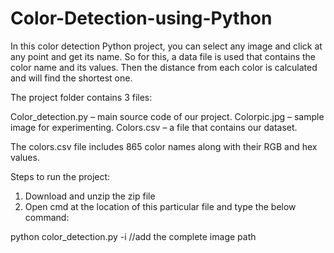 # Color-Detection-using-Python
In this color detection Python project, you can select any image and click at any point and get its name. So for this, a data file is used that contains the color name and its values. Then the distance from each color is calculated and will find the shortest one.

The project folder contains 3 files:

Color_detection.py – main source code of our project.
Colorpic.jpg – sample image for experimenting.
Colors.csv – a file that contains our dataset.

The colors.csv file includes 865 color names along with their RGB and hex values.

Steps to run the project:
1. Download and unzip the zip file
2. Open cmd at the location of this particular file and type the below command:

python color_detection.py -i <add your image path here>  //add the complete image path
